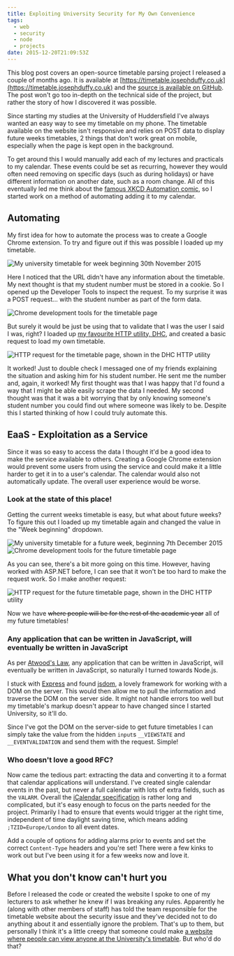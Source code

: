 ```yaml
---
title: Exploiting University Security for My Own Convenience
tags:
  - web
  - security
  - node
  - projects
date: 2015-12-20T21:09:53Z
---
```


This blog post covers an open-source timetable parsing project I released a couple of months ago. It is available at [https://timetable.josephduffy.co.uk](https://timetable.josephduffy.co.uk) and the [source is available on GitHub](https://github.com/JosephDuffy/Timetable-Parser "Timetable Parser source code on GitHub"). The post won't go too in-depth on the technical side of the project, but rather the story of how I discovered it was possible.

Since starting my studies at the University of Huddersfield I've always wanted an easy way to see my timetable on my phone. The timetable available on the website isn't responsive and relies on POST data to display future weeks timetables, 2 things that don't work great on mobile, especially when the page is kept open in the background.

To get around this I would manually add each of my lectures and practicals to my calendar. These events could be set as recurring, however they would often need removing on specific days (such as during holidays) or have different information on another date, such as a room change. All of this eventually led me think about the [famous XKCD Automation comic](https://xkcd.com/1319/), so I started work on a method of automating adding it to my calendar.

<!-- more -->

## Automating

My first idea for how to automate the process was to create a Google Chrome extension. To try and figure out if this was possible I loaded up my timetable.

![My university timetable for week beginning 30th November 2015](/images/timetable-parser/uniportal-timetable.png)

Here I noticed that the URL didn't have any information about the timetable. My next thought is that my student number must be stored in a cookie. So I opened up the Developer Tools to inspect the request. To my surprise it was a POST request... with the student number as part of the form data.

![Chrome development tools for the timetable page](/images/timetable-parser/uniportal-timetable-developer-tools.png)

But surely it would be just be using that to validate that I was the user I said I was, right? I loaded up [my favourite HTTP utility, DHC](https://chrome.google.com/webstore/detail/dhc-resthttp-api-client/aejoelaoggembcahagimdiliamlcdmfm "DHC on the Chrome Web Store"), and created a basic request to load my own timetable.

![HTTP request for the timetable page, shown in the DHC HTTP utility](/images/timetable-parser/dhc-first-request.png)

It worked! Just to double check I messaged one of my friends explaining the situation and asking him for his student number. He sent me the number and, again, it worked! My first thought was that I was happy that I'd found a way that I might be able easily scrape the data I needed. My second thought was that it was a bit worrying that by only knowing someone's student number you could find out where someone was likely to be. Despite this I started thinking of how I could truly automate this.

## EaaS - Exploitation as a Service

Since it was so easy to access the data I thought it'd be a good idea to make the service available to others. Creating a Google Chrome extension would prevent some users from using the service and could make it a little harder to get it in to a user's calendar. The calendar would also not automatically update. The overall user experience would be worse.

### Look at the state of this place!

Getting the current weeks timetable is easy, but what about future weeks? To figure this out I loaded up my timetable again and changed the value in the "Week beginning" dropdown.

![My university timetable for a future week, beginning 7th December 2015](/images/timetable-parser/uniportal-future-timetable.png)
![Chrome development tools for the future timetable page](/images/timetable-parser/developer-tools-future-timetable.png)

As you can see, there's a bit more going on this time. However, having worked with ASP.NET before, I can see that it won't be too hard to make the request work. So I make another request:

![HTTP request for the future timetable page, shown in the DHC HTTP utility](/images/timetable-parser/dhc-future-week-request.png)

Now we have ~~where people will be for the rest of the academic year~~ all of my future timetables!

### Any application that can be written in JavaScript, will eventually be written in JavaScript

As per [Atwood's Law](https://blog.codinghorror.com/the-principle-of-least-power/), any application that can be written in JavaScript, will eventually be written in JavaScript, so naturally I turned towards Node.js.

I stuck with [Express](http://expressjs.com/) and found [jsdom](https://github.com/tmpvar/jsdom), a lovely framework for working with a DOM on the server. This would then allow me to pull the information and traverse the DOM on the server side. It might not handle errors too well but my timetable's markup doesn't appear to have changed since I started University, so it'll do.

Since I've got the DOM on the server-side to get future timetables I can simply take the value from the hidden `input`s `__VIEWSTATE` and `__EVENTVALIDATION` and send them with the request. Simple!

### Who doesn't love a good RFC?

Now came the tedious part: extracting the data and converting it to a format that calendar applications will understand. I've created single calendar events in the past, but never a full calendar with lots of extra fields, such as the `VALARM`. Overall the [iCalendar specification](https://tools.ietf.org/html/rfc5545) is rather long and complicated, but it's easy enough to focus on the parts needed for the project. Primarily I had to ensure that events would trigger at the right time, independent of time daylight saving time, which means adding `;TZID=Europe/London` to all event dates.

Add a couple of options for adding alarms prior to events and set the correct `Content-Type` headers and you're set! There were a few kinks to work out but I've been using it for a few weeks now and love it.

## What you don't know can't hurt you

Before I released the code or created the website I spoke to one of my lecturers to ask whether he knew if I was breaking any rules. Apparently he (along with other members of staff) has told the team responsible for the timetable website about the security issue and they've decided not to do anything about it and essentially ignore the problem. That's up to them, but personally I think it's a little creepy that someone could make [a website where people can view anyone at the University's timetable](https://timetable.josephduffy.co.uk). But who'd do that?
